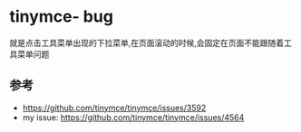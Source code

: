 # tinymce- bug


就是点击工具菜单出现的下拉菜单,在页面滚动的时候,会固定在页面不能跟随着工具菜单问题




## 参考

- https://github.com/tinymce/tinymce/issues/3592
- my issue: https://github.com/tinymce/tinymce/issues/4564
